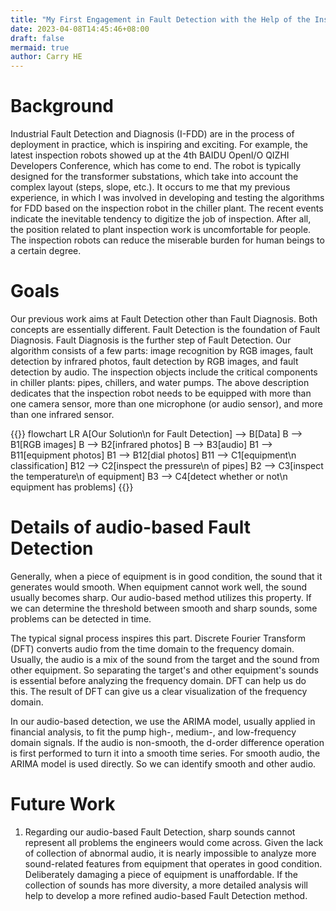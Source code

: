 ```yaml
---
title: "My First Engagement in Fault Detection with the Help of the Inspection Robot in the Chiller Plant"
date: 2023-04-08T14:45:46+08:00
draft: false
mermaid: true
author: Carry HE
---
```


# Background

Industrial Fault Detection and Diagnosis (I-FDD) are in the process of deployment in practice, which is inspiring and exciting. For example, the latest inspection robots showed up at the 4th BAIDU OpenI/O QIZHI Developers Conference, which has come to end. The robot is typically designed for the transformer substations, which take into account the complex layout (steps, slope, etc.). It occurs to me that my previous experience, in which I was involved in developing and testing the algorithms for FDD based on the inspection robot in the chiller plant. The recent events indicate the inevitable tendency to digitize the job of inspection. After all, the position related to plant inspection work is uncomfortable for people. The inspection robots can reduce the miserable burden for human beings to a certain degree.

# Goals

Our previous work aims at Fault Detection other than Fault Diagnosis. Both concepts are essentially different. Fault Detection is the foundation of Fault Diagnosis. Fault Diagnosis is the further step of Fault Detection. Our algorithm consists of a few parts: image recognition by RGB images, fault detection by infrared photos, fault detection by RGB images, and fault detection by audio. The inspection objects include the critical components in chiller plants: pipes, chillers, and water pumps. The above description dedicates that the inspection robot needs to be equipped with more than one camera sensor, more than one microphone (or audio sensor), and more than one infrared sensor.

{{<mermaid>}}
flowchart LR
    A[Our Solution\n for Fault Detection] --> B[Data]
    B --> B1[RGB images]
    B --> B2[infrared photos]
    B --> B3[audio]
    B1 --> B11[equipment photos]
    B1 --> B12[dial photos]
    B11 --> C1[equipment\n classification]
    B12 --> C2[inspect the pressure\n of pipes]
    B2 --> C3[inspect the temperature\n of equipment]
    B3 --> C4[detect whether or not\n equipment has problems]
{{</mermaid>}}
&nbsp;

# Details of audio-based Fault Detection

Generally, when a piece of equipment is in good condition, the sound that it generates would smooth. When equipment cannot work well, the sound usually becomes sharp. Our audio-based method utilizes this property. If we can determine the threshold between smooth and sharp sounds, some problems can be detected in time.

The typical signal process inspires this part. Discrete Fourier Transform (DFT) converts audio from the time domain to the frequency domain. Usually, the audio is a mix of the sound from the target and the sound from other equipment. So separating the target's and other equipment's sounds is essential before analyzing the frequency domain. DFT can help us do this. The result of DFT can give us a clear visualization of the frequency domain.

In our audio-based detection, we use the ARIMA model, usually applied in financial analysis, to fit the pump high-, medium-, and low-frequency domain signals. If the audio is non-smooth, the d-order difference operation is first performed to turn it into a smooth time series. For smooth audio, the ARIMA model is used directly. So we can identify smooth and other audio.

# Future Work

1. Regarding our audio-based Fault Detection, sharp sounds cannot represent all problems the engineers would come across. Given the lack of collection of abnormal audio, it is nearly impossible to analyze more sound-related features from equipment that operates in good condition. Deliberately damaging a piece of equipment is unaffordable. If the collection of sounds has more diversity, a more detailed analysis will help to develop a more refined audio-based Fault Detection method.